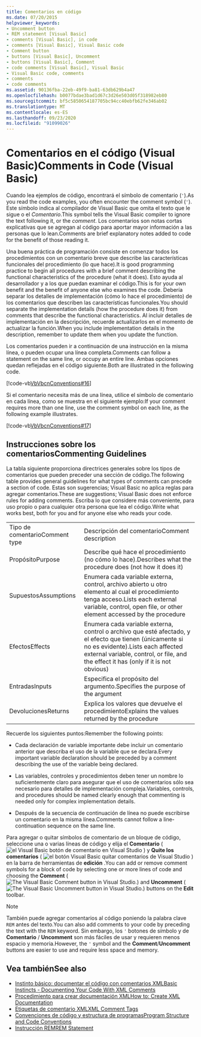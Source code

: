 ```yaml
---
title: Comentarios en código
ms.date: 07/20/2015
helpviewer_keywords:
- Uncomment button
- REM statement [Visual Basic]
- comments [Visual Basic], in code
- comments [Visual Basic], Visual Basic code
- Comment button
- buttons [Visual Basic], Uncomment
- buttons [Visual Basic], Comment
- code comments [Visual Basic], Visual Basic
- Visual Basic code, comments
- comments
- code comments
ms.assetid: 90136fba-22eb-49f9-ba81-63db629b4a47
ms.openlocfilehash: b0077bdae3bad1d67c3d26e503d05f318982eb80
ms.sourcegitcommit: bf5c5850654187705bc94cc40ebfb62fe346ab02
ms.translationtype: MT
ms.contentlocale: es-ES
ms.lasthandoff: 09/23/2020
ms.locfileid: "91099026"
---
```

# <a name="comments-in-code-visual-basic"></a><span data-ttu-id="e784a-102">Comentarios en el código (Visual Basic)</span><span class="sxs-lookup"><span data-stu-id="e784a-102">Comments in Code (Visual Basic)</span></span>

<span data-ttu-id="e784a-103">Cuando lea ejemplos de código, encontrará el símbolo de comentario (`'`).</span><span class="sxs-lookup"><span data-stu-id="e784a-103">As you read the code examples, you often encounter the comment symbol (`'`).</span></span> <span data-ttu-id="e784a-104">Este símbolo indica al compilador de Visual Basic que omita el texto que le sigue o el *Comentario*.</span><span class="sxs-lookup"><span data-stu-id="e784a-104">This symbol tells the Visual Basic compiler to ignore the text following it, or the *comment*.</span></span> <span data-ttu-id="e784a-105">Los comentarios son notas cortas explicativas que se agregan al código para aportar mayor información a las personas que lo lean.</span><span class="sxs-lookup"><span data-stu-id="e784a-105">Comments are brief explanatory notes added to code for the benefit of those reading it.</span></span>  
  
 <span data-ttu-id="e784a-106">Una buena práctica de programación consiste en comenzar todos los procedimientos con un comentario breve que describe las características funcionales del procedimiento (lo que hace).</span><span class="sxs-lookup"><span data-stu-id="e784a-106">It is good programming practice to begin all procedures with a brief comment describing the functional characteristics of the procedure (what it does).</span></span> <span data-ttu-id="e784a-107">Esto ayuda al desarrollador y a los que puedan examinar el código.</span><span class="sxs-lookup"><span data-stu-id="e784a-107">This is for your own benefit and the benefit of anyone else who examines the code.</span></span> <span data-ttu-id="e784a-108">Debería separar los detalles de implementación (cómo lo hace el procedimiento) de los comentarios que describen las características funcionales.</span><span class="sxs-lookup"><span data-stu-id="e784a-108">You should separate the implementation details (how the procedure does it) from comments that describe the functional characteristics.</span></span> <span data-ttu-id="e784a-109">Al incluir detalles de implementación en la descripción, recuerde actualizarlos en el momento de actualizar la función.</span><span class="sxs-lookup"><span data-stu-id="e784a-109">When you include implementation details in the description, remember to update them when you update the function.</span></span>  
  
 <span data-ttu-id="e784a-110">Los comentarios pueden ir a continuación de una instrucción en la misma línea, o pueden ocupar una línea completa.</span><span class="sxs-lookup"><span data-stu-id="e784a-110">Comments can follow a statement on the same line, or occupy an entire line.</span></span> <span data-ttu-id="e784a-111">Ambas opciones quedan reflejadas en el código siguiente.</span><span class="sxs-lookup"><span data-stu-id="e784a-111">Both are illustrated in the following code.</span></span>  
  
 [!code-vb[VbVbcnConventions#16](~/samples/snippets/visualbasic/VS_Snippets_VBCSharp/VbVbcnConventions/VB/Class1.vb#16)]  
  
 <span data-ttu-id="e784a-112">Si el comentario necesita más de una línea, utilice el símbolo de comentario en cada línea, como se muestra en el siguiente ejemplo:</span><span class="sxs-lookup"><span data-stu-id="e784a-112">If your comment requires more than one line, use the comment symbol on each line, as the following example illustrates.</span></span>  
  
 [!code-vb[VbVbcnConventions#17](~/samples/snippets/visualbasic/VS_Snippets_VBCSharp/VbVbcnConventions/VB/Class1.vb#17)]  
  
## <a name="commenting-guidelines"></a><span data-ttu-id="e784a-113">Instrucciones sobre los comentarios</span><span class="sxs-lookup"><span data-stu-id="e784a-113">Commenting Guidelines</span></span>  

 <span data-ttu-id="e784a-114">La tabla siguiente proporciona directrices generales sobre los tipos de comentarios que pueden preceder una sección de código.</span><span class="sxs-lookup"><span data-stu-id="e784a-114">The following table provides general guidelines for what types of comments can precede a section of code.</span></span> <span data-ttu-id="e784a-115">Estas son sugerencias; Visual Basic no aplica reglas para agregar comentarios.</span><span class="sxs-lookup"><span data-stu-id="e784a-115">These are suggestions; Visual Basic does not enforce rules for adding comments.</span></span> <span data-ttu-id="e784a-116">Escriba lo que considere más conveniente, para uso propio o para cualquier otra persona que lea el código.</span><span class="sxs-lookup"><span data-stu-id="e784a-116">Write what works best, both for you and for anyone else who reads your code.</span></span>  
  
|||  
|---|---|  
|<span data-ttu-id="e784a-117">Tipo de comentario</span><span class="sxs-lookup"><span data-stu-id="e784a-117">Comment type</span></span>|<span data-ttu-id="e784a-118">Descripción del comentario</span><span class="sxs-lookup"><span data-stu-id="e784a-118">Comment description</span></span>|  
|<span data-ttu-id="e784a-119">Propósito</span><span class="sxs-lookup"><span data-stu-id="e784a-119">Purpose</span></span>|<span data-ttu-id="e784a-120">Describe qué hace el procedimiento (no cómo lo hace).</span><span class="sxs-lookup"><span data-stu-id="e784a-120">Describes what the procedure does (not how it does it)</span></span>|  
|<span data-ttu-id="e784a-121">Supuestos</span><span class="sxs-lookup"><span data-stu-id="e784a-121">Assumptions</span></span>|<span data-ttu-id="e784a-122">Enumera cada variable externa, control, archivo abierto u otro elemento al cual el procedimiento tenga acceso.</span><span class="sxs-lookup"><span data-stu-id="e784a-122">Lists each external variable, control, open file, or other element accessed by the procedure</span></span>|  
|<span data-ttu-id="e784a-123">Efectos</span><span class="sxs-lookup"><span data-stu-id="e784a-123">Effects</span></span>|<span data-ttu-id="e784a-124">Enumera cada variable externa, control o archivo que esté afectado, y el efecto que tienen (únicamente si no es evidente).</span><span class="sxs-lookup"><span data-stu-id="e784a-124">Lists each affected external variable, control, or file, and the effect it has (only if it is not obvious)</span></span>|  
|<span data-ttu-id="e784a-125">Entradas</span><span class="sxs-lookup"><span data-stu-id="e784a-125">Inputs</span></span>|<span data-ttu-id="e784a-126">Especifica el propósito del argumento.</span><span class="sxs-lookup"><span data-stu-id="e784a-126">Specifies the purpose of the argument</span></span>|  
|<span data-ttu-id="e784a-127">Devoluciones</span><span class="sxs-lookup"><span data-stu-id="e784a-127">Returns</span></span>|<span data-ttu-id="e784a-128">Explica los valores que devuelve el procedimiento</span><span class="sxs-lookup"><span data-stu-id="e784a-128">Explains the values returned by the procedure</span></span>|  
  
 <span data-ttu-id="e784a-129">Recuerde los siguientes puntos:</span><span class="sxs-lookup"><span data-stu-id="e784a-129">Remember the following points:</span></span>  
  
- <span data-ttu-id="e784a-130">Cada declaración de variable importante debe incluir un comentario anterior que describa el uso de la variable que se declara.</span><span class="sxs-lookup"><span data-stu-id="e784a-130">Every important variable declaration should be preceded by a comment describing the use of the variable being declared.</span></span>  
  
- <span data-ttu-id="e784a-131">Las variables, controles y procedimientos deben tener un nombre lo suficientemente claro para asegurar que el uso de comentarios sólo sea necesario para detalles de implementación compleja.</span><span class="sxs-lookup"><span data-stu-id="e784a-131">Variables, controls, and procedures should be named clearly enough that commenting is needed only for complex implementation details.</span></span>  
  
- <span data-ttu-id="e784a-132">Después de la secuencia de continuación de línea no puede escribirse un comentario en la misma línea.</span><span class="sxs-lookup"><span data-stu-id="e784a-132">Comments cannot follow a line-continuation sequence on the same line.</span></span>  
  
 <span data-ttu-id="e784a-133">Para agregar o quitar símbolos de comentario de un bloque de código, seleccione una o varias líneas de código y elija el **Comentario** ( ![ el Visual Basic botón de comentario en Visual Studio ](./media/comments-in-code/visual-basic-comment-button.gif) ) y **Quite los comentarios** ( ![ el botón Visual Basic quitar comentarios de Visual Studio ](./media/comments-in-code/visual-basic-uncomment-button.gif) ) en la barra de herramientas de **edición** .</span><span class="sxs-lookup"><span data-stu-id="e784a-133">You can add or remove comment symbols for a block of code by selecting one or more lines of code and choosing the **Comment** (![The Visual Basic Comment button in Visual Studio.](./media/comments-in-code/visual-basic-comment-button.gif)) and **Uncomment** (![The Visual Basic Uncomment button in Visual Studio.](./media/comments-in-code/visual-basic-uncomment-button.gif)) buttons on the **Edit** toolbar.</span></span>  
  
> [!NOTE]
> <span data-ttu-id="e784a-134">También puede agregar comentarios al código poniendo la palabra clave `REM` antes del texto.</span><span class="sxs-lookup"><span data-stu-id="e784a-134">You can also add comments to your code by preceding the text with the `REM` keyword.</span></span> <span data-ttu-id="e784a-135">Sin embargo, los `'` botones de símbolo y de **Comentario** / **Uncomment** son más fáciles de usar y requieren menos espacio y memoria.</span><span class="sxs-lookup"><span data-stu-id="e784a-135">However, the `'` symbol and the **Comment**/**Uncomment** buttons are easier to use and require less space and memory.</span></span>  
  
## <a name="see-also"></a><span data-ttu-id="e784a-136">Vea también</span><span class="sxs-lookup"><span data-stu-id="e784a-136">See also</span></span>

- [<span data-ttu-id="e784a-137">Instinto básico: documentar el código con comentarios XML</span><span class="sxs-lookup"><span data-stu-id="e784a-137">Basic Instincts - Documenting Your Code With XML Comments</span></span>](/archive/msdn-magazine/2009/may/documenting-your-code-with-xml-comments)
- [<span data-ttu-id="e784a-138">Procedimiento para crear documentación XML</span><span class="sxs-lookup"><span data-stu-id="e784a-138">How to: Create XML Documentation</span></span>](how-to-create-xml-documentation.md)
- [<span data-ttu-id="e784a-139">Etiquetas de comentario XML</span><span class="sxs-lookup"><span data-stu-id="e784a-139">XML Comment Tags</span></span>](../../language-reference/xmldoc/index.md)
- [<span data-ttu-id="e784a-140">Convenciones de código y estructura de programas</span><span class="sxs-lookup"><span data-stu-id="e784a-140">Program Structure and Code Conventions</span></span>](program-structure-and-code-conventions.md)
- [<span data-ttu-id="e784a-141">Instrucción REM</span><span class="sxs-lookup"><span data-stu-id="e784a-141">REM Statement</span></span>](../../language-reference/statements/rem-statement.md)
